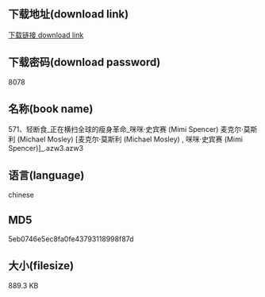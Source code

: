 ## 下载地址(download link)
[下载链接 download link](https://voluble-croquembouche-d321dc.netlify.app/?s=571%E3%80%81%E8%BD%BB%E6%96%AD%E9%A3%9F_%E6%AD%A3%E5%9C%A8%E6%A8%AA%E6%89%AB%E5%85%A8%E7%90%83%E7%9A%84%E7%98%A6%E8%BA%AB%E9%9D%A9%E5%91%BD_%E5%92%AA%E5%92%AA%C2%B7%E5%8F%B2%E5%AE%BE%E8%B5%9B+%28Mimi+Spencer%29+%E9%BA%A6%E5%85%8B%E5%B0%94%C2%B7%E8%8E%AB%E6%96%AF%E5%88%A9+%28Michael+Mosley%29+%5B%E9%BA%A6%E5%85%8B%E5%B0%94%C2%B7%E8%8E%AB%E6%96%AF%E5%88%A9+%28Michael+Mosley%29+%2C+%E5%92%AA%E5%92%AA%C2%B7%E5%8F%B2%E5%AE%BE%E8%B5%9B+%28Mimi+Spencer%29%5D_.azw3)

## 下载密码(download password)
8078

## 名称(book name)
571、轻断食_正在横扫全球的瘦身革命_咪咪·史宾赛 (Mimi Spencer) 麦克尔·莫斯利 (Michael Mosley) [麦克尔·莫斯利 (Michael Mosley) , 咪咪·史宾赛 (Mimi Spencer)]_.azw3.azw3

## 语言(language)
chinese

## MD5
5eb0746e5ec8fa0fe43793118998f87d

## 大小(filesize)
889.3 KB
